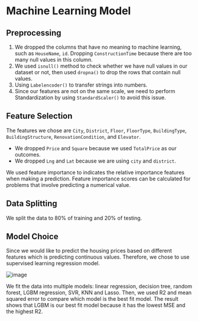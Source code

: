 # Machine Learning Model

## Preprocessing
1. We dropped the columns that have no meaning to machine learning, such as `HouseName`, `id`. 
Dropping `ConstructionTime` because there are too many null values in this column.
2. We used `isnull()` method to check whether we have null values in our dataset or not, then used `dropna()` to drop the rows that contain null values.
3. Using `Labelencoder()` to transfer strings into numbers.
4. Since our features are not on the same scale, we need to perform Standardization by using `StandardScaler()` to avoid this issue.

## Feature Selection
The features we chose are `City`, `District`, `Floor`, `FloorType`, `BuildingType`, `BuildingStructure`, `RenovationCondition`, and `Elevator`.
- We dropped `Price` and `Square` because we used `TotalPrice` as our outcomes.
- We dropped `Lng` and `Lat` because we are using `city` and `district`.

We used feature importance to indicates the relative importance features when making a prediction. Feature importance scores can be calculated for problems that involve predicting a numerical value.

## Data Splitting
We split the data to 80% of training and 20% of testing.

## Model Choice
Since we would like to predict the housing prices based on different features which is predicting continuous values. Therefore, we chose to use supervised learning regression model.

![image](https://user-images.githubusercontent.com/82549782/134827513-ff54956b-9615-4d20-8d65-1b0227afea58.png)

We fit the data into multiple models: linear regression, decision tree, random forest, LGBM regression, SVR, KNN and Lasso. Then, we used R2 and mean squared error to compare which model is the best fit model. The result shows that LGBM is our best fit model because it has the lowest MSE and the highest R2.
